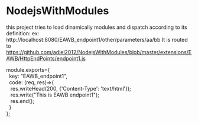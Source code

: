 # NodejsWithModules
this project tries to load dinamically modules and dispatch according to its definition:
ex: http://localhost:8080/EAWB_endpoint1/other/parameters/aa/bb
It is routed to 
https://github.com/adiel2012/NodejsWithModules/blob/master/extensions/EAWB/HttpEndPoints/endpoint1.js


module.exports={<br/>
&nbsp;    key: "EAWB_endpoint1",<br/>
&nbsp;    code: (req, res)=>{<br/>
&nbsp;&nbsp;        res.writeHead(200, {'Content-Type': 'text/html'});<br/>
&nbsp;&nbsp;        res.write("This is EAWB endpoint1");<br/>
&nbsp;&nbsp;        res.end();<br/>
&nbsp;    }<br/>
};<br/>
